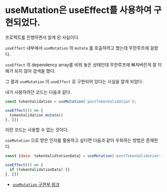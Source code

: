 # useMutation은 useEffect를 사용하여 구현되었다.

프로젝트를 진행하면서 알게 된 사실이다.

`useEffect` 내부에서 `useMutation` 의 `mutate` 를 호출하려고 했는데 무한루프에 걸렸다.

`useEffect` 의 dependency array를 비워 놓은 상태인데 무한루프에 빠져버린게 잘 이해가 되지 않아 검색을 했다.

그 결과 `useMutation` 이 `useEffect` 로 구현되어 있다는 사실을 알게 되었다.

내가 사용하려던 코드는 다음과 같다.

```jsx
const tokenValidation = useMutation('postTokenValidation');

useEffect(() => {
  tokenValidation.mutate()
}, []) 
```

이런 코드는 사용할 수 없는 것이다.

`useMutation` 으로 받은 인자를 활용하고 싶다면 다음과 같이 우회하는 방법은 존재한다.

```jsx
const {data: tokenValidtationData} = useMutation('postTokenValidation');

useEffect(() => {
  if (tokenValidationData) {}
}, []) 
```



* [`useMutation` 구현부 링크](https://github.com/tannerlinsley/react-query/blob/ee7ca0bf1e813fd727f25abeb67755f43b636b3f/src/react/useMutation.ts)

